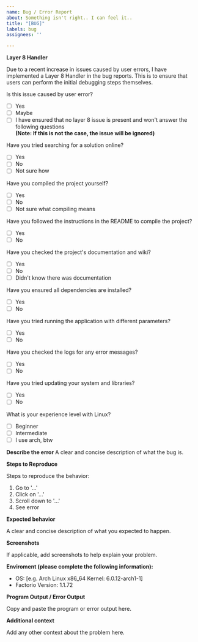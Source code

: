 ```yaml
---
name: Bug / Error Report
about: Something isn't right.. I can feel it..
title: "[BUG]"
labels: bug
assignees: ''

---
```


**Layer 8 Handler**

Due to a recent increase in issues caused by user errors, I have implemented a Layer 8 Handler in the bug reports.
This is to ensure that users can perform the initial debugging steps themselves.

Is this issue caused by user error?
- [ ] Yes
- [ ] Maybe
- [ ] I have ensured that no layer 8 issue is present and won't answer the following questions <br> **(Note: If this is not the case, the issue will be ignored)**

Have you tried searching for a solution online?
- [ ] Yes
- [ ] No
- [ ] Not sure how

Have you compiled the project yourself?
- [ ] Yes
- [ ] No
- [ ] Not sure what compiling means

Have you followed the instructions in the README to compile the project?
- [ ] Yes
- [ ] No

Have you checked the project's documentation and wiki?
- [ ] Yes
- [ ] No
- [ ] Didn't know there was documentation

Have you ensured all dependencies are installed?
- [ ] Yes
- [ ] No

Have you tried running the application with different parameters?
- [ ] Yes
- [ ] No

Have you checked the logs for any error messages?
- [ ] Yes
- [ ] No

Have you tried updating your system and libraries?
- [ ] Yes
- [ ] No

What is your experience level with Linux?
- [ ] Beginner
- [ ] Intermediate
- [ ] I use arch, btw

**Describe the error**
A clear and concise description of what the bug is.

**Steps to Reproduce**

Steps to reproduce the behavior:
1. Go to '...'
2. Click on '...'
3. Scroll down to '...'
4. See error

**Expected behavior**

A clear and concise description of what you expected to happen.

**Screenshots**

If applicable, add screenshots to help explain your problem.

**Enviroment (please complete the following information):**

 - OS: [e.g. Arch Linux x86_64 Kernel: 6.0.12-arch1-1]
 - Factorio Version: 1.1.72

**Program Output / Error Output**

Copy and paste the program or error output here.

**Additional context**

Add any other context about the problem here.
